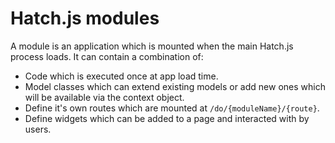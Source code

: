 # Hatch.js modules

A module is an application which is mounted when the main Hatch.js process loads. It can contain a combination of:

- Code which is executed once at app load time.
- Model classes which can extend existing models or add new ones which will be available via the context object.
- Define it's own routes which are mounted at `/do/{moduleName}/{route}`.
- Define widgets which can be added to a page and interacted with by users.
